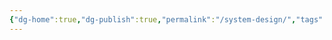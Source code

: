 ```yaml
---
{"dg-home":true,"dg-publish":true,"permalink":"/system-design/","tags":["gardenEntry"],"dgPassFrontmatter":true}
---
```


